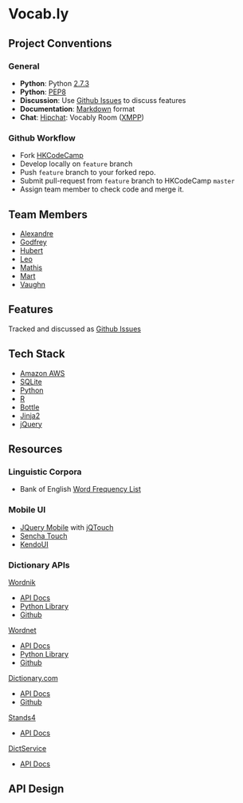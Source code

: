 # Vocab.ly

## Project Conventions

### General
- **Python**: Python [2.7.3](http://docs.python.org/)
- **Python**: [PEP8](http://www.python.org/dev/peps/pep-0008/)
- **Discussion**: Use [Github Issues](https://github.com/HKCodeCamp/vocably/issues/) to discuss features
- **Documentation**: [Markdown](http://github.github.com/github-flavored-markdown/) format
- **Chat**: [Hipchat](https://hkcodecamp.hipchat.com/chat): Vocably Room ([XMPP](https://hkcodecamp.hipchat.com/account/xmpp))

### Github Workflow
- Fork [HKCodeCamp](https://github.com/HKCodeCamp/vocably)
- Develop locally on `feature` branch
- Push `feature` branch to your forked repo.
- Submit pull-request from `feature` branch to HKCodeCamp `master`
- Assign team member to check code and merge it.

## Team Members
- [Alexandre](https://github.com/AlexandreBeaulne)
- [Godfrey](https://github.com/gljob)
- [Hubert](https://github.com/hube)
- [Leo](https://github.com/Liongrass)
- [Mathis](https://github.com/sveitser)
- [Mart](https://github.com/tijptjik)
- [Vaughn](https://github.com/vhew)

## Features
Tracked and discussed as [Github Issues](https://github.com/HKCodeCamp/vocably/issues/)

## Tech Stack
- [Amazon AWS](http://aws.amazon.com/documentation/)
- [SQLite](http://www.sqlite.org/docs.html)
- [Python](http://docs.python.org/)
- [R](http://www.r-project.org/other-docs.html)
- [Bottle](http://bottlepy.org/docs/dev/)
- [Jinja2](http://jinja.pocoo.org/docs/)
- [jQuery](http://docs.jquery.com/)

## Resources
### Linguistic Corpora
- Bank of English [Word Frequency List](http://www.titania.bham.ac.uk/frequency%20lists/corpusrank.txt)

### Mobile UI
- [JQuery Mobile](http://jquerymobile.com/) with [jQTouch](http://www.jqtouch.com/)
- [Sencha Touch](http://www.sencha.com/products/touch/)
- [KendoUI](http://www.kendoui.com/web.aspx)

### Dictionary APIs
[Wordnik](http://www.wordnik.com/)
- [API Docs](http://developer.wordnik.com/docs)
- [Python Library](http://developer.wordnik.com/libraries#python)
- [Github](https://github.com/wordnik)

[Wordnet](http://wordnet.princeton.edu/)
- [API Docs](http://nltk.googlecode.com/svn/trunk/doc/howto/wordnet.html)
- [Python Library](http://nltk.org/api/nltk.corpus.reader.html#module-nltk.corpus.reader.wordnet)
- [Github](https://github.com/nltk/nltk)

[Dictionary.com](dictionary.com)
- [API Docs](http://developer.dictionary.com/products)
- [Github](https://github.com/dictionarycom)

[Stands4](http://www.abbreviations.com/)
- [API Docs](http://www.abbreviations.com/definitions_api.php)

[DictService](http://services.aonaware.com/DictService/)
- [API Docs](http://services.aonaware.com/DictService/DictService.asmx)

## API Design
